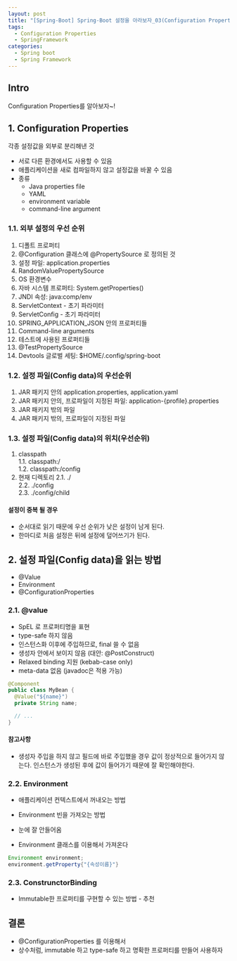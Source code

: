 ```yaml
---
layout: post
title: "[Spring-Boot] Spring-Boot 설정을 아라보자_03(Configuration Properties)"
tags: 
  - Configuration Properties
  - SpringFramework
categories:
  - Spring boot
  - Spring Framework
---
```


## Intro
Configuration Properties를 알아보자~!


## 1. Configuration Properties
각종 설정값을 외부로 분리해낸 것
- 서로 다른 환경에서도 사용할 수 있음
- 애플리케이션을 새로 컴파일하지 않고 설정값을 바꿀 수 있음
- 종류
  - Java properties file
  - YAML
  - environment variable
  - command-line argument

### 1.1. 외부 설정의 우선 순위
1. 디폴트 프로퍼티
2. @Configuration 클래스에 @PropertySource 로 정의된 것
3. 설정 파일: application.properties
4. RandomValuePropertySource
5. OS 환경변수
6. 자바 시스템 프로퍼티: System.getProperties()
7. JNDI 속성: java:comp/env
8. ServletContext - 초기 파라미터
9. ServletConfig - 초기 파라미터
10. SPRING_APPLICATION_JSON 안의 프로퍼티들
11. Command-line arguments
12. 테스트에 사용된 프로퍼티들
13. @TestPropertySource
14. Devtools 글로벌 세팅: $HOME/.config/spring-boot


### 1.2. 설정 파일(Config data)의 우선순위
1. JAR 패키지 안의 application.properties, application.yaml
2. JAR 패키지 안의, 프로파일이 지정된 파일: application-{profile}.properties
3. JAR 패키지 밖의 파일
4. JAR 패키지 밖의, 프로파일이 지정된 파일

### 1.3. 설정 파일(Config data)의 위치(우선순위)
1. classpath<br/>
1.1. classpath:/<br/>
1.2. classpath:/config
2. 현재 디렉토리
2.1. ./<br/>
2.2. ./config<br/>
2.3. ./config/child

#### 설정이 중복 될 경우
- 순서대로 읽기 때문에 우선 순위가 낮은 설정이 남게 된다.
- 한마디로 처음 설정은 뒤에 설정에 덮어쓰기가 된다.


## 2. 설정 파일(Config data)을 읽는 방법
- @Value
- Environment
- @ConfigurationProperties


### 2.1. @value
- SpEL 로 프로퍼티명을 표현
- type-safe 하지 않음
- 인스턴스화 이후에 주입하므로, final 쓸 수 없음
- 생성자 안에서 보이지 않음 (대안: @PostConstruct)
- Relaxed binding 지원 (kebab-case only)
- meta-data 없음 (javadoc은 적용 가능)

```java
@Component
public class MyBean {
  @Value("${name}")
  private String name;

  // ...
}
```
#### 참고사항
- 생성자 주입을 하지 않고 필드에 바로 주입했을 경우 값이 정상적으로 들어가지 않는다. 인스턴스가 생성된 후에 값이 들어가기 때문에 잘 확인해야한다.


### 2.2. Environment
- 애플리케이션 컨텍스트에서 꺼내오는 방법
- Environment 빈을 가져오는 방법
- 눈에 잘 안들어옴

- Environment 클래스를 이용해서 가져온다
```java
Environment environment;
environment.getProperty{"{속성이름}"}
```


### 2.3. ConstrunctorBinding
- Immutable한 프로퍼티를 구현할 수 있는 방법 - 추천
  

## 결론 
- @ConfigurationProperties 를 이용해서
- 상수처럼, immutable 하고 type-safe 하고 명확한 프로퍼티를 만들어 사용하자
